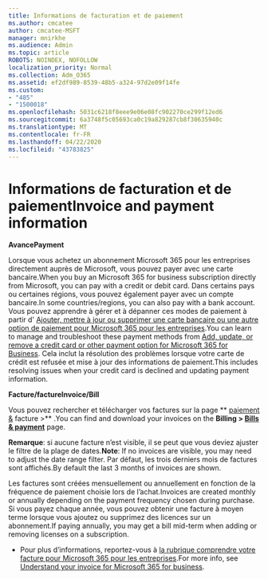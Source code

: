 ```yaml
---
title: Informations de facturation et de paiement
ms.author: cmcatee
author: cmcatee-MSFT
manager: mnirkhe
ms.audience: Admin
ms.topic: article
ROBOTS: NOINDEX, NOFOLLOW
localization_priority: Normal
ms.collection: Adm_O365
ms.assetid: ef2df989-8539-48b5-a324-97d2e09f14fe
ms.custom:
- "485"
- "1500018"
ms.openlocfilehash: 5031c6218f8eee9e06e08fc902270ce299f12ed6
ms.sourcegitcommit: 6a3748f5c05693ca0c19a829287cb8f30635940c
ms.translationtype: MT
ms.contentlocale: fr-FR
ms.lasthandoff: 04/22/2020
ms.locfileid: "43783825"
---
```

# <a name="invoice-and-payment-information"></a><span data-ttu-id="1f725-102">Informations de facturation et de paiement</span><span class="sxs-lookup"><span data-stu-id="1f725-102">Invoice and payment information</span></span>

<span data-ttu-id="1f725-103">**Avance**</span><span class="sxs-lookup"><span data-stu-id="1f725-103">**Payment**</span></span>

<span data-ttu-id="1f725-104">Lorsque vous achetez un abonnement Microsoft 365 pour les entreprises directement auprès de Microsoft, vous pouvez payer avec une carte bancaire.</span><span class="sxs-lookup"><span data-stu-id="1f725-104">When you buy an Microsoft 365 for business subscription directly from Microsoft, you can pay with a credit or debit card.</span></span>  <span data-ttu-id="1f725-105">Dans certains pays ou certaines régions, vous pouvez également payer avec un compte bancaire.</span><span class="sxs-lookup"><span data-stu-id="1f725-105">In some countries/regions, you can also pay with a bank account.</span></span>  <span data-ttu-id="1f725-106">Vous pouvez apprendre à gérer et à dépanner ces modes de paiement à partir d' [Ajouter, mettre à jour ou supprimer une carte bancaire ou une autre option de paiement pour Microsoft 365 pour les entreprises](https://go.microsoft.com/fwlink/?linkid=2118133).</span><span class="sxs-lookup"><span data-stu-id="1f725-106">You can learn to manage and troubleshoot these payment methods from [Add, update, or remove a credit card or other payment option for Microsoft 365 for Business](https://go.microsoft.com/fwlink/?linkid=2118133).</span></span>  <span data-ttu-id="1f725-107">Cela inclut la résolution des problèmes lorsque votre carte de crédit est refusée et mise à jour des informations de paiement.</span><span class="sxs-lookup"><span data-stu-id="1f725-107">This includes resolving issues when your credit card is declined and updating payment information.</span></span>

<span data-ttu-id="1f725-108">**Facture/facture**</span><span class="sxs-lookup"><span data-stu-id="1f725-108">**Invoice/Bill**</span></span>

<span data-ttu-id="1f725-109">Vous pouvez rechercher et télécharger vos factures sur la page \*\* [paiement &](https://go.microsoft.com/fwlink/p/?linkid=848039) facture >\*\* .</span><span class="sxs-lookup"><span data-stu-id="1f725-109">You can find and download your invoices on the **Billing > [Bills & payment](https://go.microsoft.com/fwlink/p/?linkid=848039)** page.</span></span>  

<span data-ttu-id="1f725-110">**Remarque**: si aucune facture n’est visible, il se peut que vous deviez ajuster le filtre de la plage de dates.</span><span class="sxs-lookup"><span data-stu-id="1f725-110">**Note**: If no invoices are visible, you may need to adjust the date range filter.</span></span>  <span data-ttu-id="1f725-111">Par défaut, les trois derniers mois de factures sont affichés.</span><span class="sxs-lookup"><span data-stu-id="1f725-111">By default the last 3 months of invoices are shown.</span></span>

<span data-ttu-id="1f725-112">Les factures sont créées mensuellement ou annuellement en fonction de la fréquence de paiement choisie lors de l’achat.</span><span class="sxs-lookup"><span data-stu-id="1f725-112">Invoices are created monthly or annually depending on the payment frequency chosen during purchase.</span></span>  <span data-ttu-id="1f725-113">Si vous payez chaque année, vous pouvez obtenir une facture à moyen terme lorsque vous ajoutez ou supprimez des licences sur un abonnement.</span><span class="sxs-lookup"><span data-stu-id="1f725-113">If paying annually, you may get a bill mid-term when adding or removing licenses on a subscription.</span></span>
 
- <span data-ttu-id="1f725-114">Pour plus d’informations, reportez-vous à [la rubrique comprendre votre facture pour Microsoft 365 pour les entreprises](https://go.microsoft.com/fwlink/?linkid=2119101).</span><span class="sxs-lookup"><span data-stu-id="1f725-114">For more info, see [Understand your invoice for Microsoft 365 for business](https://go.microsoft.com/fwlink/?linkid=2119101).</span></span>
